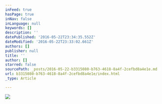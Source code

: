 ```yaml
---
inFeed: true
hasPage: true
inNav: false
inLanguage: null
keywords: []
description: ''
datePublished: '2016-05-22T23:34:35.552Z'
dateModified: '2016-05-22T23:33:02.661Z'
authors: []
publisher: null
title: ''
author: []
starred: false
sourcePath: _posts/2016-05-22-b3315080-b763-4618-8a4f-2cefbd8a4e1e.md
url: b3315080-b763-4618-8a4f-2cefbd8a4e1e/index.html
_type: Article

---
```

![](https://the-grid-user-content.s3-us-west-2.amazonaws.com/c9c14e94-2e7e-4ac9-ab17-a4841921778b.jpg)